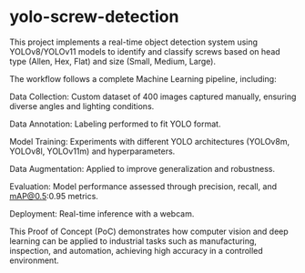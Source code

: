 # yolo-screw-detection
This project implements a real-time object detection system using YOLOv8/YOLOv11 models to identify and classify screws based on head type (Allen, Hex, Flat) and size (Small, Medium, Large).

The workflow follows a complete Machine Learning pipeline, including:

Data Collection: Custom dataset of 400 images captured manually, ensuring diverse angles and lighting conditions.

Data Annotation: Labeling performed to fit YOLO format.

Model Training: Experiments with different YOLO architectures (YOLOv8m, YOLOv8l, YOLOv11m) and hyperparameters.

Data Augmentation: Applied to improve generalization and robustness.

Evaluation: Model performance assessed through precision, recall, and mAP@0.5:0.95 metrics.

Deployment: Real-time inference with a webcam.

This Proof of Concept (PoC) demonstrates how computer vision and deep learning can be applied to industrial tasks such as manufacturing, inspection, and automation, achieving high accuracy in a controlled environment.
